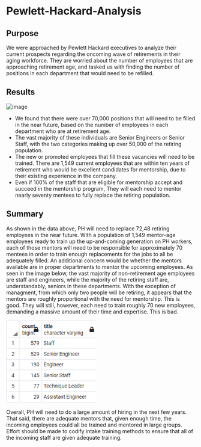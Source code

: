 # Pewlett-Hackard-Analysis

## Purpose
We were approached by Pewlett Hackard executives to analyze their current prospects regarding the oncoming wave of retirements in their aging workforce. They are worried about the number of employees that are approaching retirement age, and tasked us with finding the number of positions in each department that would need to be refilled. 

## Results

![image](https://user-images.githubusercontent.com/102758951/183269631-21be1175-e93a-40e1-99ab-6c271dc23848.png)

- We found that there were over 70,000 positions that will need to be filled in the near future, based on the number of employees in each department who are at retirement age. 
- The vast majority of these individuals are Senior Engineers or Senior Staff, with the two categories making up over 50,000 of the retiring population. 
- The new or promoted employees that fill these vacancies will need to be trained. There are 1,549 current employees that are within ten years of retirement who would be excellent candidates for mentorship, due to their existing experience in the company. 
- Even if 100% of the staff that are eligible for mentorship accept and succeed in the mentorship program, They will each need to mentor nearly seventy mentees to fully replace the retiring population.

## Summary

As shown in the data above, PH will need to replace 72,48 retiring employees in the near future. With a population of 1,549 mentor-age employees ready to train up the up-and-coming generation on PH workers, each of those mentors will need to be responsible for approximately 70 mentees in order to train enough replacements for the jobs to all be adequately filled.
An additional concern would be whether the mentors available are in proper departments to mentor the upcoming employees. As seen in the image below, the vast majority of non-retirement age employees are staff and engineers, while the majority of the retiring staff are, understandably, seniors in these departments. With the exception of managment, from which only two people will be retiring, it appears that the mentors are roughly proportional with the need for mentorship. This is good. They will still, however, each need to train roughly 70 new employees, demanding a massive amount of their time and expertise. This is bad. 

![](https://github.com/Mickie-n-s/Pewlett-Hackard-Analysis/blob/main/Mentor%20Titles.png)

Overall, PH will need to do a large amount of hiring in the next few years. That said, there are adequate mentors that, given enough time, the incoming employees could all be trained and mentored in large groups. Effort should be made to codify intake training methods to ensure that all of the incoming staff are given adequate training. 
